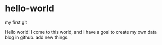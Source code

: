 # hello-world
my first git

Hello world! I come to this world, and I have a goal to create my own data blog in github.
add new things.
